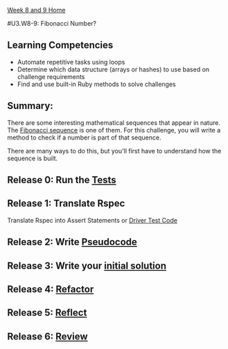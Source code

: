 [Week 8 and 9 Home](../../)

#U3.W8-9: Fibonacci Number?

## Learning Competencies
- Automate repetitive tasks using loops
- Determine which data structure (arrays or hashes) to use based on challenge requirements
- Find and use built-in Ruby methods to solve challenges

## Summary:
There are some interesting mathematical sequences that appear in nature. The [Fibonacci sequence](http://en.wikipedia.org/wiki/Fibonacci_number) is one of them. For this challenge, you will write a method to check if a number is part of that sequence. 

There are many ways to do this, but you'll first have to understand how the sequence is built. 

## Release 0: Run the [Tests](fibonacci_spec.rb)

## Release 1: Translate Rspec
Translate Rspec into Assert Statements or [Driver Test Code](https://github.com/Devbootcamp/phase_0_handbook/blob/master/coding_references/driver_code.md)

## Release 2: Write [Pseudocode](https://github.com/Devbootcamp/phase_0_handbook/blob/master/coding_references/pseudocode.md)

## Release 3: Write your [initial solution](https://github.com/Devbootcamp/phase_0_handbook/blob/master/coding_references/initial_solution.md)

## Release 4: [Refactor](https://github.com/Devbootcamp/phase_0_handbook/blob/master/coding_references/refactoring.md)

## Release 5: [Reflect](https://github.com/Devbootcamp/phase_0_handbook/blob/master/coding_references/reflection_guidelines.md)

## Release 6: [Review](https://github.com/Devbootcamp/phase_0_handbook/blob/master/coding_references/review.md)
